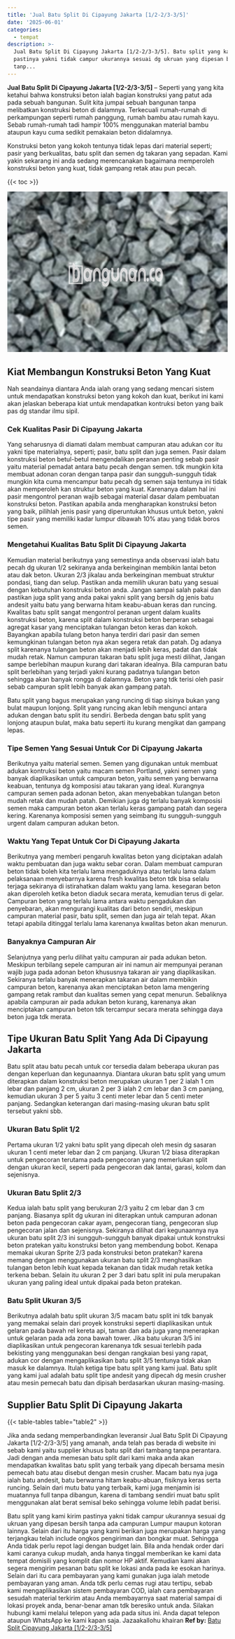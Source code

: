 ```yaml
---
title: 'Jual Batu Split Di Cipayung Jakarta [1/2-2/3-3/5]'
date: '2025-06-01'
categories:
  - tempat
description: >-
  Jual Batu Split Di Cipayung Jakarta [1/2-2/3-3/5]. Batu split yang kami kirim
  pastinya yakni tidak campur ukurannya sesuai dg ukruan yang dipesan bersih
  tanp...
---
```


**Jual Batu Split Di Cipayung Jakarta \[1/2-2/3-3/5\]** – Seperti yang yang kita ketahui bahwa konstruksi beton ialah bagian konstruksi yang patut ada pada sebuah bangunan. Sulit kita jumpai sebuah bangunan tanpa melibatkan konstruksi beton di dalamnya. Terkecuali rumah-rumah di perkampungan seperti rumah panggung, rumah bambu atau rumah kayu. Sebab rumah-rumah tadi hampir 100% menggunakan material bambu ataupun kayu cuma sedikit pemakaian beton didalamnya.

Konstruksi beton yang kokoh tentunya tidak lepas dari material seperti; pasir yang berkualitas, batu split dan semen dg takaran yang sepadan. Kami yakin sekarang ini anda sedang merencanakan bagaimana memperoleh konstruksi beton yang kuat, tidak gampang retak atau pun pecah.

{{< toc >}}

![Jual Batu Split Di Cipayung Jakarta [1/2-2/3-3/5]](/images/jual-batu-split-08.png)

## Kiat Membangun Konstruksi Beton Yang Kuat

Nah seandainya diantara Anda ialah orang yang sedang mencari sistem untuk mendapatkan konstruksi beton yang kokoh dan kuat, berikut ini kami akan jelaskan beberapa kiat untuk mendapatkan kontruksi beton yang baik pas dg standar ilmu sipil.

### Cek Kualitas Pasir Di Cipayung Jakarta

Yang seharusnya di diamati dalam membuat campuran atau adukan cor itu yakni tipe materialnya, seperti; pasir, batu split dan juga semen. Pasir dalam konstruksi beton betul-betul mengendalikan peranan penting sebab pasir yaitu material pemadat antara batu pecah dengan semen. tdk mungkin kita membuat adonan coran dengan tanpa pasir dan sungguh-sungguh tidak mungkin kita cuma mencampur batu pecah dg semen saja tentunya ini tidak akan memperoleh kan struktur beton yang kuat. Karenanya dalam hal ini pasir mengontrol peranan wajib sebagai material dasar dalam pembuatan konstruksi beton. Pastikan apabila anda mengharapkan konstruksi beton yang baik, pilihlah jenis pasir yang diperuntukan khusus untuk beton, yakni tipe pasir yang memiliki kadar lumpur dibawah 10% atau yang tidak boros semen.

### Mengetahui Kualitas Batu Split Di Cipayung Jakarta

Kemudian material berikutnya yang semestinya anda observasi ialah batu pecah dg ukuran 1/2 sekiranya anda berkeinginan membikin lantai beton atau dak beton. Ukuran 2/3 jikalau anda berkeinginan membuat struktur pondasi, tiang dan selup. Pastikan anda memilih ukuran batu yang sesuai dengan kebutuhan konstruksi beton anda. Jangan sampai salah pakai dan pastikan juga split yang anda pakai yakni split yang bersih dg jenis batu andesit yaitu batu yang berwarna hitam keabu-abuan keras dan runcing. Kwalitas batu split sangat mengontrol peranan urgent dalam kualits konstruksi beton, karena split dalam konstruksi beton berperan sebagai agregat kasar yang menciptakan tulangan beton keras dan kokoh. Bayangkan apabila tulang beton hanya terdiri dari pasir dan semen kemungkinan tulangan beton nya akan segera retak dan patah. Dg adanya split karenanya tulangan beton akan menjadi lebih keras, padat dan tidak mudah retak. Namun campuran takaran batu split juga mesti dilihat, Jangan sampe berlebihan maupun kurang dari takaran idealnya. Bila campuran batu split berlebihan yang terjadi yakni kurang padatnya tulangan beton sehingga akan banyak rongga di dalamnya. Beton yang tdk terisi oleh pasir sebab campuran split lebih banyak akan gampang patah.

Batu split yang bagus merupakan yang runcing di tiap sisinya bukan yang bulat maupun lonjong. Split yang runcing akan lebih mengunci antara adukan dengan batu split itu sendiri. Berbeda dengan batu split yang lonjong ataupun bulat, maka batu seperti itu kurang mengikat dan gampang lepas.

### Tipe Semen Yang Sesuai Untuk Cor Di Cipayung Jakarta

Berikutnya yaitu material semen. Semen yang digunakan untuk membuat adukan kontruksi beton yaitu macam semen Portland, yakni semen yang banyak diaplikasikan untuk campuran beton, yaitu semen yang berwarna keabuan, tentunya dg komposisi atau takaran yang ideal. Kurangnya campuran semen pada adonan beton, akan menyebabkan tulangan beton mudah retak dan mudah patah. Demikian juga dg terlalu banyak komposisi semen maka campuran beton akan terlalu keras gampang patah dan segera kering. Karenanya komposisi semen yang seimbang itu sungguh-sungguh urgent dalam campuran adukan beton.

### Waktu Yang Tepat Untuk Cor Di Cipayung Jakarta

Berikutnya yang memberi pengaruh kwalitas beton yang diciptakan adalah waktu pembuatan dan juga waktu sebar coran. Dalam membuat campuran beton tidak boleh kita terlalu lama mengaduknya atau terlalu lama dalam pelaksanaan menyebarnya karena fresh kwalitas beton tdk bisa selalu terjaga sekiranya di istirahatkan dalam waktu yang lama. kesegaran beton akan diperoleh ketika beton diaduk secara merata, kemudian terus di gelar. Campuran beton yang terlalu lama antara waktu pengadukan dan penyebaran, akan mengurangi kualitas dari beton sendiri, meskipun campuran material pasir, batu split, semen dan juga air telah tepat. Akan tetapi apabila ditinggal terlalu lama karenanya kwalitas beton akan menurun.

### Banyaknya Campuran Air

Selanjutnya yang perlu dilihat yaitu campuran air pada adukan beton. Meskipun terbilang sepele campuran air ini namun air mempunyai peranan wajib juga pada adonan beton khususnya takaran air yang diaplikasikan. Sekiranya terlalu banyak menerapkan takaran air dalam membikin campuran beton, karenanya akan menciptakan beton lama mengering gampang retak rambut dan kualitas semen yang cepat menurun. Sebaliknya apabila campuran air pada adukan beton kurang, karenanya akan menciptakan campuran beton tdk tercampur secara merata sehingga daya beton juga tdk merata.

## Tipe Ukuran Batu Split Yang Ada Di Cipayung Jakarta

Batu split atau batu pecah untuk cor tersedia dalam beberapa ukuran pas dengan keperluan dan kegunaannya. Diantara ukuran batu split yang umum diterapkan dalam konstruksi beton merupakan ukuran 1 per 2 ialah 1 cm lebar dan panjang 2 cm, ukuran 2 per 3 ialah 2 cm lebar dan 3 cm panjang, kemudian ukuran 3 per 5 yaitu 3 centi meter lebar dan 5 centi meter panjang. Sedangkan keterangan dari masing-masing ukuran batu split tersebut yakni sbb.

### Ukuran Batu Split 1/2

Pertama ukuran 1/2 yakni batu split yang dipecah oleh mesin dg sasaran ukuran 1 centi meter lebar dan 2 cm panjang. Ukuran 1/2 biasa diterapkan untuk pengecoran terutama pada pengecoran yang memerlukan split dengan ukuran kecil, seperti pada pengecoran dak lantai, garasi, kolom dan sejenisnya.

### Ukuran Batu Split 2/3

Kedua ialah batu split yang berukuran 2/3 yaitu 2 cm lebar dan 3 cm panjang. Biasanya split dg ukuran ini diterapkan untuk campuran adonan beton pada pengecoran cakar ayam, pengecoran tiang, pengecoran slup pengecoran jalan dan sejenisnya. Sekiranya dilihat dari kegunaannya nya ukuran batu split 2/3 ini sungguh-sungguh banyak dipakai untuk konstruksi beton pratekan yaitu konstruksi beton yang membendung bobot. Kenapa memakai ukuran Sprite 2/3 pada konstruksi beton pratekan? karena memang dengan menggunakan ukuran batu split 2/3 menghasilkan tulangan beton lebih kuat kepada tekanan dan tidak mudah retak ketika terkena beban. Selain itu ukuran 2 per 3 dari batu split ini pula merupakan ukuran yang paling ideal untuk dipakai pada beton pratekan.

### Batu Split Ukuran 3/5

Berikutnya adalah batu split ukuran 3/5 macam batu split ini tdk banyak yang memakai selain dari proyek konstruksi seperti diaplikasikan untuk gelaran pada bawah rel kereta api, taman dan ada juga yang menerapkan untuk gelaran pada ada zona bawah tower. Jika batu ukuran 3/5 ini diaplikasikan untuk pengecoran karenanya tdk sesuai terlebih pada bekisting yang menggunakan besi dengan rangkaian besi yang rapat, adukan cor dengan mengaplikasikan batu split 3/5 tentunya tidak akan masuk ke dalamnya. Itulah ketiga tipe batu split yang kami jual. Batu split yang kami jual adalah batu split tipe andesit yang dipecah dg mesin crusher atau mesin pemecah batu dan dipisah berdasarkan ukuran masing-masing.

## Supplier Batu Split Di Cipayung Jakarta

{{< table-tables table="table2" >}}

Jika anda sedang memperbandingkan leveransir Jual Batu Split Di Cipayung Jakarta \[1/2-2/3-3/5\] yang amanah, anda telah pas berada di website ini sebab kami yaitu supplier khusus batu split dari tambang tanpa perantara. Jadi dengan anda memesan batu split dari kami maka anda akan mendapatkan kwalitas batu split yang terbaik yang dipecah bersama mesin pemecah batu atau disebut dengan mesin crusher. Macam batu nya juga ialah batu andesit, batu berwarna hitam keabu-abuan, fisiknya keras serta runcing. Selain dari mutu batu yang terbaik, kami juga menjamin isi muatannya full tanpa dibangun, karena di tambang sendiri muat batu split menggunakan alat berat semisal beko sehingga volume lebih padat berisi.

Batu split yang kami kirim pastinya yakni tidak campur ukurannya sesuai dg ukruan yang dipesan bersih tanpa ada campuran Lumpur maupun kotoran lainnya. Selain dari itu harga yang kami berikan juga merupakan harga yang terjangkau telah include ongkos pengiriman dan bongkar muat. Sehingga Anda tidak perlu repot lagi dengan budget lain. Bila anda hendak order dari kami caranya cukup mudah, anda hanya tinggal memberikan ke kami data tempat domisili yang komplit dan nomor HP aktif. Kemudian kami akan segera mengirim pesanan batu split ke lokasi anda pada ke esokan harinya. Selain dari itu cara pembayaran yang kami gunakan juga ialah metode pembayaran yang aman. Anda tdk perlu cemas rugi atau tertipu, sebab kami mengaplikasikan sistem pembayaran COD, ialah cara pembayaran sesudah material terkirim atau Anda membayarnya saat material sampai di lokasi proyek anda, benar-benar aman tdk beresiko untuk anda. Silakan hubungi kami melalui telepon yang ada pada situs ini. Anda dapat telepon ataupun WhatsApp ke kami kapan saja. Jazaakallohu khairan
**Ref by:** [Batu Split Cipayung Jakarta [1/2-2/3-3/5]](https://id.wikipedia.org/wiki/Batu)
